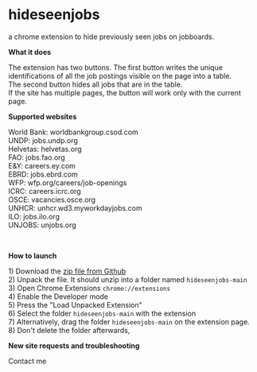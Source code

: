 # hideseenjobs
a chrome extension to hide previously seen jobs on jobboards.
<p><b>What it does</b></p>
<p>The extension has two buttons. The first button writes the unique identifications of all the job postings visible on the page into a table. <br>
The second button hides all jobs that are in the table. <br>
If the site has multiple pages, the button will work only with the current page.</p>

<p><b>Supported websites</b></p>
<p>World Bank: worldbankgroup.csod.com<br>
UNDP: jobs.undp.org<br>
Helvetas: helvetas.org<br>
FAO: jobs.fao.org<br>
E&Y: careers.ey.com<br>
EBRD: jobs.ebrd.com<br>
WFP: wfp.org/careers/job-openings<br>
ICRC: careers.icrc.org<br>
OSCE: vacancies.osce.org<br>
UNHCR: unhcr.wd3.myworkdayjobs.com<br>
ILO: jobs.ilo.org<br>
UNJOBS: unjobs.org</p><br>

<p><b>How  to launch</b></p>
<p>1) Download the <a href="https://github.com/iv-div/hideseenjobs/archive/master.zip">zip file from Github</a><br>
2) Unpack the file. It should unzip into a folder named <code>hideseenjobs-main</code><br>
3) Open Chrome Extensions <code>chrome://extensions</code><br>
4) Enable the Developer mode<br>
5) Press the "Load Unpacked Extension"<br>
6) Select the folder <code>hideseenjobs-main</code> with the extension<br>
7) Alternatively, drag the folder <code>hideseenjobs-main</code> on the extension page. <br>
8) Don't delete the folder afterwards, <br></p>

<p><b>New site requests and troubleshooting</b></p>
Contact me
